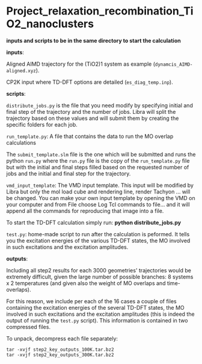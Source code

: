 # Project_relaxation_recombination_TiO2_nanoclusters

**inputs and scripts to be in the same directory to start the calculation**

**inputs**:

Aligned AIMD trajectory for the (TiO2)1 system as example (`dynamcis_AIMD-aligned.xyz`).

CP2K input where TD-DFT options are detailed (`es_diag_temp.inp`).

**scripts**:

`distribute_jobs.py` is the file that you need modify by specifying initial and final step of the trajectory and the number of jobs. Libra will split the trajectory based on these values and will submit them by creating the specific folders for each job.

`run_template.py`: A file that contains the data to run the MO overlap calculations

The `submit_template.slm` file is the one which will be submitted and runs the python `run.py` where the `run.py` file is the copy of the `run_template.py` file but with the initial and final steps filled based on the requested number of jobs and the initial and final step for the trajectory.

`vmd_input_template`: The VMD input template. This input will be modified by Libra but only the mol load cube and rendering line, render Tachyon ... will be changed. You can make your own input template by opening the VMD on your computer and from File choose Log Tcl commands to file... and it will append all the commands for reproducing that image into a file.

To start the TD-DFT calculation simply run: **python distribute_jobs.py**


`test.py`: home-made script to run after the calculation is peformed. It tells you the
excitation energies of the various TD-DFT states, the MO involved in such excitations
and the excitation amplitudes.


**outputs**:

Including all step2 results for each 3000 geometries' trajectories would be extremely difficult, given the large number of possible branches: 8 systems x 2 temperatures (and given also the weight of MO overlaps and time-overlaps).

For this reason, we include per each of the 16 cases a couple of files containing the excitation energies of the several TD-DFT states, the MO involved in such excitations
and the excitation amplitudes (this is indeed the output of running the `test.py` script). This information is contained in two compressed files.

To unpack, decompress each file separately:

    tar -xvjf step2_key_outputs_100K.tar.bz2
    tar -xvjf step2_key_outputs_300K.tar.bz2


